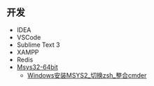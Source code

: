 ## 开发
- IDEA
- VSCode
- Sublime Text 3
- XAMPP
- Redis
- [Msys32-64bit](https://mirror.tuna.tsinghua.edu.cn/help/msys2/)
  - [Windows安装MSYS2_切换zsh_整合cmder](https://www.cnblogs.com/wufeiyun/p/12055702.html)

